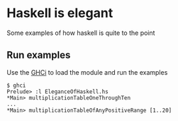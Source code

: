 # Haskell is elegant
Some examples of how haskell is quite to the point

## Run examples
Use the [GHCi](http://downloads.haskell.org/~ghc/latest/docs/html/users_guide/ghci.html) to load the module and run the examples
```
$ ghci
Prelude> :l EleganceOfHaskell.hs
*Main> multiplicationTableOneThroughTen
...
*Main> multiplicationTableOfAnyPositiveRange [1..20]
```
